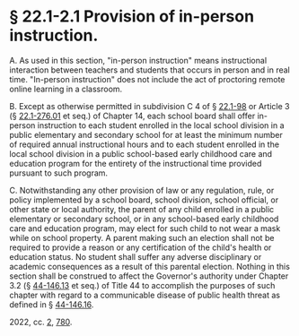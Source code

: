 # § 22.1-2.1 Provision of in-person instruction.

<p>A. As used in this section, "in-person instruction" means instructional interaction between teachers and students that occurs in person and in real time. "In-person instruction" does not include the act of proctoring remote online learning in a classroom.</p><p>B. Except as otherwise permitted in subdivision C 4 of § <a href='/vacode/22.1-98/'>22.1-98</a> or Article 3 (§ <a href='/vacode/22.1-276.01/'>22.1-276.01</a> et seq.) of Chapter 14, each school board shall offer in-person instruction to each student enrolled in the local school division in a public elementary and secondary school for at least the minimum number of required annual instructional hours and to each student enrolled in the local school division in a public school-based early childhood care and education program for the entirety of the instructional time provided pursuant to such program.</p><p>C. Notwithstanding any other provision of law or any regulation, rule, or policy implemented by a school board, school division, school official, or other state or local authority, the parent of any child enrolled in a public elementary or secondary school, or in any school-based early childhood care and education program, may elect for such child to not wear a mask while on school property. A parent making such an election shall not be required to provide a reason or any certification of the child's health or education status. No student shall suffer any adverse disciplinary or academic consequences as a result of this parental election. Nothing in this section shall be construed to affect the Governor's authority under Chapter 3.2 (§ <a href='/vacode/44-146.13/'>44-146.13</a> et seq.) of Title 44 to accomplish the purposes of such chapter with regard to a communicable disease of public health threat as defined in § <a href='/vacode/44-146.16/'>44-146.16</a>.</p><p>2022, cc. <a href='http://lis.virginia.gov/cgi-bin/legp604.exe?221+ful+CHAP0002'>2</a>, <a href='https://lis.virginia.gov/cgi-bin/legp604.exe?221+ful+CHAP0780'>780</a>.</p>